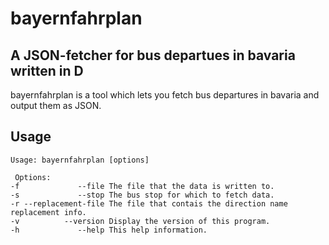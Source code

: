 bayernfahrplan
==============

A JSON-fetcher for bus departues in bavaria written in D 
--------------------------------------------------------

bayernfahrplan is a tool which lets you fetch bus departures in bavaria and
output them as JSON.

Usage
-----

```
Usage: bayernfahrplan [options]

 Options:
-f             --file The file that the data is written to.
-s             --stop The bus stop for which to fetch data.
-r --replacement-file The file that contais the direction name replacement info.
-v          --version Display the version of this program.
-h             --help This help information.
```